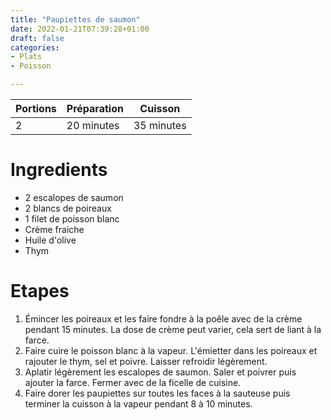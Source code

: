 ```yaml
---
title: "Paupiettes de saumon"
date: 2022-01-21T07:39:28+01:00
draft: false
categories:
- Plats
- Poisson

---
```


| Portions | Préparation | Cuisson    |
|----------|-------------|------------|
| 2        | 20 minutes  | 35 minutes |

# Ingredients

- 2 escalopes de saumon
- 2 blancs de poireaux
- 1 filet de poisson blanc
- Crème fraiche
- Huile d'olive
- Thym

# Etapes

1) Émincer les poireaux et les faire fondre à la poêle avec de la crème pendant 15 minutes. La dose de crème peut varier, cela sert de liant à la farce.
2) Faire cuire le poisson blanc à la vapeur. L'émietter dans les poireaux et rajouter le thym, sel et poivre. Laisser refroidir légèrement.
3) Aplatir légèrement les escalopes de saumon. Saler et poivrer puis ajouter la farce. Fermer avec de la ficelle de cuisine.
4) Faire dorer les paupiettes sur toutes les faces à la sauteuse puis terminer la cuisson à la vapeur pendant 8 à 10 minutes.
